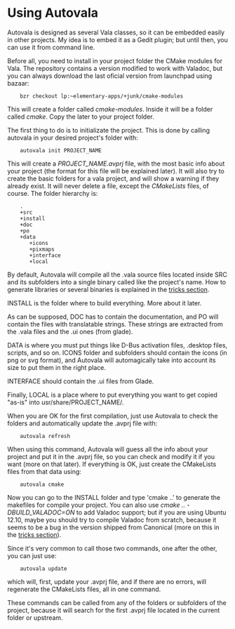 # Using Autovala

Autovala is designed as several Vala classes, so it can be embedded easily in other projects. My idea is to embed it as a Gedit plugin; but until then, you can use it from command line.

Before all, you need to install in your project folder the CMake modules for Vala. The repository contains a version modified to work with Valadoc, but you can always download the last oficial version from launchpad using bazaar:

        bzr checkout lp:~elementary-apps/+junk/cmake-modules

This will create a folder called *cmake-modules*. Inside it will be a folder
called *cmake*. Copy the later to your project folder.

The first thing to do is to initializate the project. This is done by calling
autovala in your desired project's folder with:

        autovala init PROJECT_NAME

This will create a *PROJECT_NAME.avprj* file, with the most basic info about
your project (the format for this file will be explained later). It will also
try to create the basic folders for a vala project, and will show a warning
if they already exist. It will never delete a file, except the *CMakeLists*
files, of course. The folder hierarchy is:

        .
        +src
        +install
        +doc
        +po
        +data
           +icons
           +pixmaps
           +interface
           +local

By default, Autovala will compile all the .vala source files located inside SRC and its subfolders into a single binary called like the project's name. How to generate libraries or several binaries is explained in the [tricks section](tricks).

INSTALL is the folder where to build everything. More about it later.

As can be supposed, DOC has to contain the documentation, and PO will contain the files with translatable strings. These strings are extracted from the .vala files and the .ui ones (from glade).

DATA is where you must put things like D-Bus activation files, .desktop files, scripts, and so on. ICONS folder and subfolders should contain the icons (in png or svg format), and Autovala will automagically take into account its size to put them in the right place.

INTERFACE should contain the .ui files from Glade.

Finally, LOCAL is a place where to put everything you want to get copied "as-is" into usr/share/PROJECT_NAME/.

When you are OK for the first compilation, just use Autovala to check the folders and automatically update the .avprj file with:

        autovala refresh

When using this command, Autovala will guess all the info about your project and put it in the .avprj file, so you can check and modify it if you want (more on that later). If everything is OK, just create the CMakeLists files from that data using:

        autovala cmake

Now you can go to the INSTALL folder and type 'cmake ..' to generate the makefiles for compile your project.
You can also use *cmake .. -DBUILD_VALADOC=ON* to add Valadoc support; but if you are using Ubuntu 12.10, maybe you should try to compile Valadoc from scratch, because it seems to be a bug in the version shipped from Canonical (more on this in the [tricks section](tricks)).

Since it's very common to call those two commands, one after the other, you can just use:

        autovala update

which will, first, update your .avprj file, and if there are no errors, will regenerate the CMakeLists files, all in one command.

These commands can be called from any of the folders or subfolders of the
project, because it will search for the first .avprj file located in the
current folder or upstream.

